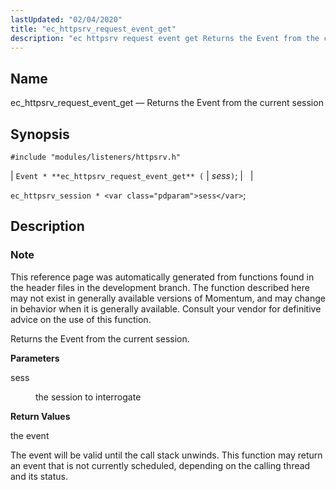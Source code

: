 ```yaml
---
lastUpdated: "02/04/2020"
title: "ec_httpsrv_request_event_get"
description: "ec httpsrv request event get Returns the Event from the current session Event ec httpsrv request event get sess ec httpsrv session sess This reference page was automatically generated from functions found in the header files in the development branch The function described here may not exist in generally available..."
---
```


<a name="apis.ec_httpsrv_request_event_get"></a> 
## Name

ec_httpsrv_request_event_get — Returns the Event from the current session

## Synopsis

`#include "modules/listeners/httpsrv.h"`

| `Event * **ec_httpsrv_request_event_get** (` | <var class="pdparam">sess</var>`)`; |   |

`ec_httpsrv_session * <var class="pdparam">sess</var>`;<a name="idp52846640"></a> 
## Description

### Note

This reference page was automatically generated from functions found in the header files in the development branch. The function described here may not exist in generally available versions of Momentum, and may change in behavior when it is generally available. Consult your vendor for definitive advice on the use of this function.

Returns the Event from the current session.

**<a name="idp52849504"></a> Parameters**

<dl class="variablelist">

<dt>sess</dt>

<dd>

the session to interrogate

</dd>

</dl>

**<a name="idp52852240"></a> Return Values**

the event

The event will be valid until the call stack unwinds. This function may return an event that is not currently scheduled, depending on the calling thread and its status.